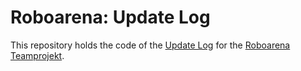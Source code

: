 # Roboarena: Update Log

This repository holds the code of the [Update Log](https://Teamprojekt-Roboarena-WS23.github.io) 
for the [Roboarena Teamprojekt](https://github.com/Teamprojekt-Roboarena-WS23/Roboarena).
